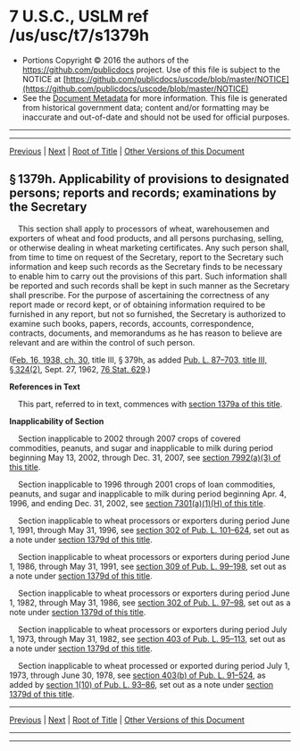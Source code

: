 ---
---

# 7 U.S.C., USLM ref /us/usc/t7/s1379h

* Portions Copyright © 2016 the authors of the https://github.com/publicdocs project.
  Use of this file is subject to the NOTICE at [https://github.com/publicdocs/uscode/blob/master/NOTICE](https://github.com/publicdocs/uscode/blob/master/NOTICE)
* See the [Document Metadata](././../../../../../..//README.md) for more information.
  This file is generated from historical government data; content and/or formatting may be inaccurate and out-of-date and should not be used for official purposes.

----------
----------

[Previous](./../../../../../..//us/usc/t7/ch35/schII/ptD/m__us_usc_t7_s1379g.md) | [Next](./../../../../../..//us/usc/t7/ch35/schII/ptD/m__us_usc_t7_s1379i.md) | [Root of Title](./../../../../../../) | [Other Versions of this Document](https://publicdocs.github.io/go/links?ns=uslm&ref=%2Fus%2Fusc%2Ft7%2Fs1379h)

## § 1379h. Applicability of provisions to designated persons; reports and records; examinations by the Secretary

    This section shall apply to processors of wheat, warehousemen and exporters of wheat and food products, and all persons purchasing, selling, or otherwise dealing in wheat marketing certificates. Any such person shall, from time to time on request of the Secretary, report to the Secretary such information and keep such records as the Secretary finds to be necessary to enable him to carry out the provisions of this part. Such information shall be reported and such records shall be kept in such manner as the Secretary shall prescribe. For the purpose of ascertaining the correctness of any report made or record kept, or of obtaining information required to be furnished in any report, but not so furnished, the Secretary is authorized to examine such books, papers, records, accounts, correspondence, contracts, documents, and memorandums as he has reason to believe are relevant and are within the control of such person.

([Feb. 16, 1938, ch. 30][/us/act/1938-02-16/ch30], title III, § 379h, as added [Pub. L. 87–703, title III, § 324(2)][/us/pl/87/703/s324/2], Sept. 27, 1962, [76 Stat. 629][/us/stat/76/629].)

 __References in Text__ 

    This part, referred to in text, commences with [section 1379a of this title][/us/usc/t7/s1379a].

 __Inapplicability of Section__ 

    Section inapplicable to 2002 through 2007 crops of covered commodities, peanuts, and sugar and inapplicable to milk during period beginning May 13, 2002, through Dec. 31, 2007, see [section 7992(a)(3) of this title][/us/usc/t7/s7992/a/3].

    Section inapplicable to 1996 through 2001 crops of loan commodities, peanuts, and sugar and inapplicable to milk during period beginning Apr. 4, 1996, and ending Dec. 31, 2002, see [section 7301(a)(1)(H) of this title][/us/usc/t7/s7301/a/1/H].

    Section inapplicable to wheat processors or exporters during period June 1, 1991, through May 31, 1996, see [section 302 of Pub. L. 101–624][/us/pl/101/624/s302], set out as a note under [section 1379d of this title][/us/usc/t7/s1379d].

    Section inapplicable to wheat processors or exporters during period June 1, 1986, through May 31, 1991, see [section 309 of Pub. L. 99–198][/us/pl/99/198/s309], set out as a note under [section 1379d of this title][/us/usc/t7/s1379d].

    Section inapplicable to wheat processors or exporters during period June 1, 1982, through May 31, 1986, see [section 302 of Pub. L. 97–98][/us/pl/97/98/s302], set out as a note under [section 1379d of this title][/us/usc/t7/s1379d].

    Section inapplicable to wheat processors or exporters during period July 1, 1973, through May 31, 1982, see [section 403 of Pub. L. 95–113][/us/pl/95/113/s403], set out as a note under [section 1379d of this title][/us/usc/t7/s1379d].

    Section inapplicable to wheat processed or exported during period July 1, 1973, through June 30, 1978, see [section 403(b) of Pub. L. 91–524][/us/pl/91/524/s403/b], as added by [section 1(10) of Pub. L. 93–86][/us/pl/93/86/s1/10], set out as a note under [section 1379d of this title][/us/usc/t7/s1379d].

----------

[Previous](./../../../../../..//us/usc/t7/ch35/schII/ptD/m__us_usc_t7_s1379g.md) | [Next](./../../../../../..//us/usc/t7/ch35/schII/ptD/m__us_usc_t7_s1379i.md) | [Root of Title](./../../../../../../) | [Other Versions of this Document](https://publicdocs.github.io/go/links?ns=uslm&ref=%2Fus%2Fusc%2Ft7%2Fs1379h)

----------
----------

[/us/act/1938-02-16/ch30]: https://publicdocs.github.io/go/links?ns=uslm&ref=%2Fus%2Fact%2F1938-02-16%2Fch30
[/us/pl/87/703/s324/2]: https://publicdocs.github.io/go/links?ns=uslm&ref=%2Fus%2Fpl%2F87%2F703%2Fs324%2F2
[/us/stat/76/629]: https://publicdocs.github.io/go/links?ns=uslm&ref=%2Fus%2Fstat%2F76%2F629
[/us/usc/t7/s1379a]: https://publicdocs.github.io/go/links?ns=uslm&ref=%2Fus%2Fusc%2Ft7%2Fs1379a
[/us/usc/t7/s7992/a/3]: https://publicdocs.github.io/go/links?ns=uslm&ref=%2Fus%2Fusc%2Ft7%2Fs7992%2Fa%2F3
[/us/usc/t7/s7301/a/1/H]: https://publicdocs.github.io/go/links?ns=uslm&ref=%2Fus%2Fusc%2Ft7%2Fs7301%2Fa%2F1%2FH
[/us/pl/101/624/s302]: https://publicdocs.github.io/go/links?ns=uslm&ref=%2Fus%2Fpl%2F101%2F624%2Fs302
[/us/usc/t7/s1379d]: https://publicdocs.github.io/go/links?ns=uslm&ref=%2Fus%2Fusc%2Ft7%2Fs1379d
[/us/pl/99/198/s309]: https://publicdocs.github.io/go/links?ns=uslm&ref=%2Fus%2Fpl%2F99%2F198%2Fs309
[/us/usc/t7/s1379d]: https://publicdocs.github.io/go/links?ns=uslm&ref=%2Fus%2Fusc%2Ft7%2Fs1379d
[/us/pl/97/98/s302]: https://publicdocs.github.io/go/links?ns=uslm&ref=%2Fus%2Fpl%2F97%2F98%2Fs302
[/us/usc/t7/s1379d]: https://publicdocs.github.io/go/links?ns=uslm&ref=%2Fus%2Fusc%2Ft7%2Fs1379d
[/us/pl/95/113/s403]: https://publicdocs.github.io/go/links?ns=uslm&ref=%2Fus%2Fpl%2F95%2F113%2Fs403
[/us/usc/t7/s1379d]: https://publicdocs.github.io/go/links?ns=uslm&ref=%2Fus%2Fusc%2Ft7%2Fs1379d
[/us/pl/91/524/s403/b]: https://publicdocs.github.io/go/links?ns=uslm&ref=%2Fus%2Fpl%2F91%2F524%2Fs403%2Fb
[/us/pl/93/86/s1/10]: https://publicdocs.github.io/go/links?ns=uslm&ref=%2Fus%2Fpl%2F93%2F86%2Fs1%2F10
[/us/usc/t7/s1379d]: https://publicdocs.github.io/go/links?ns=uslm&ref=%2Fus%2Fusc%2Ft7%2Fs1379d


